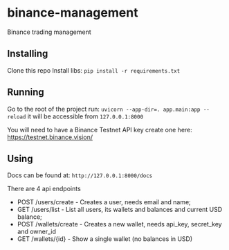 # binance-management
Binance trading management

## Installing
Clone this repo
Install libs: `pip install -r requirements.txt`

## Running
Go to the root of the project
run: `uvicorn --app-dir=. app.main:app --reload`
it will be accessible from `127.0.0.1:8000`

You will need to have a Binance Testnet API key
create one here: https://testnet.binance.vision/

## Using

Docs can be found at: `http://127.0.0.1:8000/docs`

There are 4 api endpoints
- POST /users/create - Creates a user, needs email and name;
- GET /users/list - List all users, its wallets and balances and current USD balance;
- POST /wallets/create - Creates a new wallet, needs api_key, secret_key and owner_id
- GET /wallets/{id} - Show a single wallet (no balances in USD)


